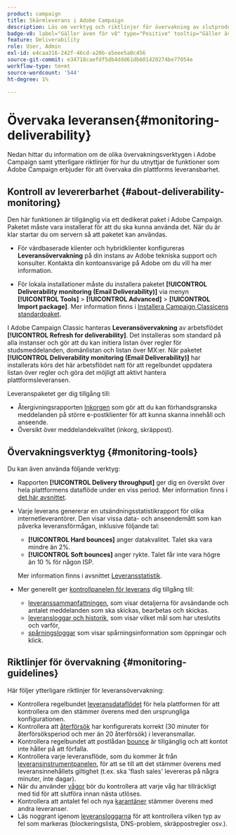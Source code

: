 ```yaml
---
product: campaign
title: Skärmleverans i Adobe Campaign
description: Läs om verktyg och riktlinjer för övervakning av slutprodukter i Adobe Campaign
badge-v8: label="Gäller även för v8" type="Positive" tooltip="Gäller även Campaign v8"
feature: Deliverability
role: User, Admin
exl-id: e4caa316-242f-46cd-a20b-a5eee5a0c456
source-git-commit: e34718caefdf5db4ddd61db601420274be77054e
workflow-type: tm+mt
source-wordcount: '544'
ht-degree: 1%

---
```


# Övervaka leveransen{#monitoring-deliverability}

Nedan hittar du information om de olika övervakningsverktygen i Adobe Campaign samt ytterligare riktlinjer för hur du utnyttjar de funktioner som Adobe Campaign erbjuder för att övervaka din plattforms leveransbarhet.

## Kontroll av levererbarhet {#about-deliverability-monitoring}

Den här funktionen är tillgänglig via ett dedikerat paket i Adobe Campaign. Paketet måste vara installerat för att du ska kunna använda det. När du är klar startar du om servern så att paketet kan användas.
* För värdbaserade klienter och hybridklienter konfigureras **Leveransövervakning** på din instans av Adobe tekniska support och konsulter. Kontakta din kontoansvarige på Adobe om du vill ha mer information.

* För lokala installationer måste du installera paketet **[!UICONTROL Deliverability monitoring (Email Deliverability)]** via menyn **[!UICONTROL Tools]** > **[!UICONTROL Advanced]** > **[!UICONTROL Import package]**. Mer information finns i [Installera Campaign Classicens standardpaket](../../installation/using/installing-campaign-standard-packages.md).

I Adobe Campaign Classic hanteras **Leveransövervakning** av arbetsflödet **[!UICONTROL Refresh for deliverability]**. Det installeras som standard på alla instanser och gör att du kan initiera listan över regler för studsmeddelanden, domänlistan och listan över MX:er. När paketet **[!UICONTROL Deliverability monitoring (Email Deliverability)]** har installerats körs det här arbetsflödet natt för att regelbundet uppdatera listan över regler och göra det möjligt att aktivt hantera plattformsleveransen.

Leveranspaketet ger dig tillgång till:

* Återgivningsrapporten [Inkorgen](inbox-rendering.md) som gör att du kan förhandsgranska meddelanden på större e-postklienter för att kunna skanna innehåll och anseende.
* Översikt över meddelandekvalitet (inkorg, skräppost).

## Övervakningsverktyg {#monitoring-tools}

Du kan även använda följande verktyg:

* Rapporten **[!UICONTROL Delivery throughput]** ger dig en översikt över hela plattformens dataflöde under en viss period. Mer information finns i [det här avsnittet](../../reporting/using/global-reports.md#delivery-throughput).
* Varje leverans genererar en utsändningsstatistikrapport för olika internetleverantörer. Den visar vissa data- och anseendemått som kan påverka leveransförmågan, inklusive följande tal:
   * **[!UICONTROL Hard bounces]** anger datakvalitet. Talet ska vara mindre än 2%.
   * **[!UICONTROL Soft bounces]** anger rykte. Talet får inte vara högre än 10 % för någon ISP.

  Mer information finns i avsnittet [Leveransstatistik](../../reporting/using/global-reports.md#delivery-statistics).
* Mer generellt ger [kontrollpanelen för leverans](about-delivery-monitoring.md) dig tillgång till:
   * [leveranssammanfattningen](delivery-dashboard.md#delivery-summary), som visar detaljerna för avsändande och antalet meddelanden som ska skickas, bearbetas och skickas.
   * [leveransloggar och historik](delivery-dashboard.md#delivery-logs-and-history), som visar vilket mål som har uteslutits och varför,
   * [spårningsloggar](delivery-dashboard.md#tracking-logs) som visar spårningsinformation som öppningar och klick.

## Riktlinjer för övervakning {#monitoring-guidelines}

Här följer ytterligare riktlinjer för leveransövervakning:

* Kontrollera regelbundet [leveransdataflödet](../../reporting/using/global-reports.md#delivery-throughput) för hela plattformen för att kontrollera om den stämmer överens med den ursprungliga konfigurationen.
* Kontrollera att [återförsök](understanding-delivery-failures.md#retries-after-a-delivery-temporary-failure) har konfigurerats korrekt (30 minuter för återförsöksperiod och mer än 20 återförsök) i leveransmallar.
* Kontrollera regelbundet att postlådan [bounce](understanding-delivery-failures.md#bounce-mail-management) är tillgänglig och att kontot inte håller på att förfalla.
* Kontrollera varje leveransflöde, som du kommer åt från [leveransinstrumentpanelen](delivery-dashboard.md), för att se till att det stämmer överens med leveransinnehållets giltighet (t.ex. ska &#39;flash sales&#39; levereras på några minuter, inte dagar).
* När du använder [vågor](steps-sending-the-delivery.md#sending-using-multiple-waves) bör du kontrollera att varje våg har tillräckligt med tid för att slutföra innan nästa utlöses.
* Kontrollera att antalet fel och nya [karantäner](understanding-quarantine-management.md) stämmer överens med andra leveranser.
* Läs noggrant igenom [leveransloggarna](delivery-dashboard.md#delivery-logs-and-history) för att kontrollera vilken typ av fel som markeras (blockeringslista, DNS-problem, skräppostregler osv.).
